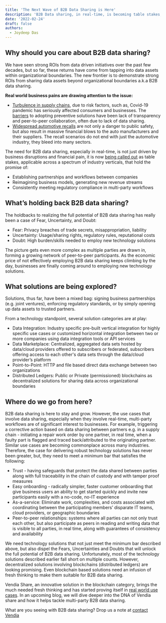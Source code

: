 ```yaml
---
title: 'The Next Wave of B2B Data Sharing is Here'
description: 'B2B Data sharing, in real-time, is becoming table stakes, especially as the pandemic and modern operations put a strain on everything from supply chains to product recalls.'
date: '2022-02-24'
draft: false
authors:
  - Joydeep Das
---
```


## Why should you care about B2B data sharing?

We have seen strong ROIs from data driven initiatives over the past few decades, but so far, these returns have come from tapping into data assets within organizational boundaries. The new frontier is to demonstrate strong ROIs from sharing data assets beyond organizational boundaries a.k.a B2B data sharing.

**Real world business pains are drawing attention to the issue:**

- [Turbulence in supply chains](https://www.cnbc.com/2021/10/18/supply-chain-chaos-is-hitting-global-growth-and-could-get-worse.html), due to risk factors, such as, Covid-19 pandemic has seriously affected consumers and businesses. The [barriers](https://www.mckinsey.com/business-functions/operations/our-insights/overcoming-barriers-to-multitier-supplier-collaboration) to adopting preventive solutions have been lack of transparency and peer-to-peer collaboration, often due to lack of data sharing.
- [Widespread automotive recalls](https://www.statista.com/statistics/541703/united-states-vehicle-recalls/) are not only a danger to public safety, but also result in massive financial blows to the auto manufacturers and their suppliers. The recall scenarios do not end with just the automotive industry, they bleed into many sectors.

The need for B2B data sharing, especially in real-time, is not just driven by business disruptions and financial pain, it is now [being called out](https://www.gartner.com/smarterwithgartner/data-sharing-is-a-business-necessity-to-accelerate-digital-business) as table stakes, applicable across a spectrum of industry verticals, that hold the promise of:

- Establishing partnerships and workflows between companies
- Reimagining business models, generating new revenue streams
- Consistently meeting regulatory compliance in multi-party workflows

## What’s holding back B2B data sharing?

The holdbacks to realizing the full potential of B2B data sharing has really been a case of Fear, Uncertainty, and Doubt:

- Fear: Privacy breaches of trade secrets, misappropriation, liability
- Uncertainty: Usage/sharing rights, regulatory rules, reputational costs
- Doubt: High burden/skills needed to employ new technology solutions

The picture gets even more complex as multiple parties are drawn in, forming a growing network of peer-to-peer participants. As the economic price of not effectively employing B2B data sharing keeps climbing by the day, businesses are finally coming around to employing new technology solutions.

## What solutions are being explored?

Solutions, thus far, have been a mixed bag: signing business partnerships (e.g. joint ventures), enforcing regulatory standards, or by simply opening up data assets to trusted partners.

From a technology standpoint, several solution categories are at play:

- Data Integration: Industry specific pre-built vertical integration for highly specific use cases or customized horizontal integration between two or more companies using data integration tools or API services
- Data Marketplace: Centralized, aggregated data sets hosted by data/cloud providers offered to subscribers or federated, subscribers offering access to each other's data sets through the data/cloud provider’s platform
- Point-to-Point: HTTP and file based direct data exchange between two organizations
- Distributed Ledgers: Public or Private (permissioned) blockchains as decentralized solutions for sharing data across organizational boundaries

## Where do we go from here?

B2B data sharing is here to stay and grow. However, the use cases that involve data sharing, especially when they involve real-time, multi-party workflows are of significant interest to businesses. For example, triggering a corrective action based on data sharing between partners e.g. in a supply chain - initiating a repair work order by one partner, in real time, when a faulty part is flagged and traced back/attributed to the originating partner. Similar use cases are becoming commonplace across many industries. Therefore, the case for delivering robust technology solutions has never been greater, but, they need to meet a minimum bar that satisfies the following:

- Trust - having safeguards that protect the data shared between parties along with full traceability in the chain of custody and with tamper proof measures
- Easy onboarding -  radically simpler, faster customer onboarding that give business users an ability to get started quickly and invite new participants easily with a no-code, no-IT experience
- As-a-service: Eliminate work, complexities, and costs associated with coordinating between the participating members’ disparate IT teams, cloud providers, or geographic boundaries
- Peer-to-peer relationships: systems where all parties can not only trust each other, but also participate as peers in reading and writing data that is visible to all parties, in real time, along with guarantees of consistency and availability

We need technology solutions that not just meet the minimum bar described above, but also dispel the Fears, Uncertainties and Doubts that will unlock the full potential of B2B data sharing. Unfortunately, most of the technology solutions described earlier fall short on multiple counts. However, decentralized solutions involving blockchains (distributed ledgers) are looking promising. Even blockchain based solutions need an infusion of fresh thinking to make them suitable for B2B data sharing.

Vendia Share, an innovative solution in the blockchain category, brings the much needed fresh thinking and has started proving itself in [real world use cases](https://www.vendia.net/case-studies). In an upcoming blog, we will dive deeper into the DNA of Vendia share and how it helps tackle multi-party B2B data sharing.

What are you seeing with B2B data sharing? Drop us a note at [contact Vendia](https://www.vendia.net/contact-us)                                                                                                                
